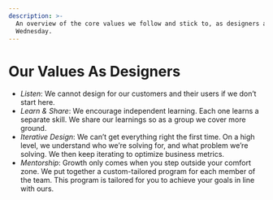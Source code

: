```yaml
---
description: >-
  An overview of the core values we follow and stick to, as designers at
  Wednesday.
---
```


# Our Values As Designers

* _Listen_: We cannot design for our customers and their users if we don’t start here.
* _Learn & Share_: We encourage independent learning. Each one learns a separate skill. We share our learnings so as a group we cover more ground.
* _Iterative Design_: We can’t get everything right the first time. On a high level, we understand who we’re solving for, and what problem we’re solving. We then keep iterating to optimize business metrics.
* _Mentorship_: Growth only comes when you step outside your comfort zone. We put together a custom-tailored program for each member of the team. This program is tailored for you to achieve your goals in line with ours.

